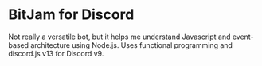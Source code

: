 # BitJam for Discord
Not really a versatile bot, but it helps me understand Javascript and event-based architecture using Node.js. Uses functional programming and discord.js v13 for Discord v9.
